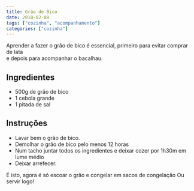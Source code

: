 ```yaml
---
title: Grão de Bico
date: 2018-02-08
tags: ["cozinha", "acompanhamento"]
categories: ["cozinha"]
---
```


Aprender a fazer o grão de bico é essencial, primeiro para evitar comprar de lata  
e depois para acompanhar o bacalhau.

<!--more-->

## Ingredientes
- 500g de grão de bico
- 1 cebola grande
- 1 pitada de sal

## Instruções
* Lavar bem o grão de bico.
* Demolhar o grão de bico pelo menos 12 horas
* Num tacho juntar todos os ingredientes e deixar cozer por 1h30m em lume médio
* Deixar arrefecer.

É isto, agora é só escoar o grão e congelar em sacos de congelação
Ou servir logo!